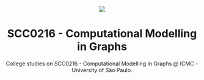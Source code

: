 <p align="center">
  <img src="https://media.giphy.com/media/3oKIPpFhwsMNrRIjN6/giphy.gif"/>
  <h1 align="center">SCC0216 - Computational Modelling in Graphs</h1>
  <p align="center">College studies on SCC0216 - Computational Modelling in Graphs @ ICMC - University of São Paulo.</p>
</p>
